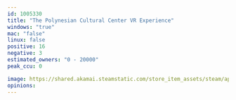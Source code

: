 ```yaml
---
id: 1005330
title: "The Polynesian Cultural Center VR Experience"
windows: "true"
mac: "false"
linux: false
positive: 16
negative: 3
estimated_owners: "0 - 20000"
peak_ccu: 0

image: https://shared.akamai.steamstatic.com/store_item_assets/steam/apps/1005330/header.jpg?t=1573856075
opinions:
---
```


